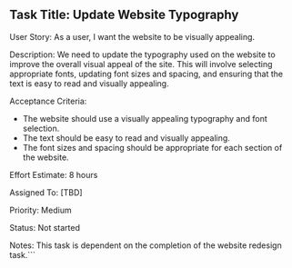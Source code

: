## Task Title: Update Website Typography

User Story: As a user, I want the website to be visually appealing.

Description: We need to update the typography used on the website to improve the overall visual appeal of the site. This will involve selecting appropriate fonts, updating font sizes and spacing, and ensuring that the text is easy to read and visually appealing.

Acceptance Criteria:
- The website should use a visually appealing typography and font selection.
- The text should be easy to read and visually appealing.
- The font sizes and spacing should be appropriate for each section of the website.

Effort Estimate: 8 hours

Assigned To: [TBD]

Priority: Medium

Status: Not started

Notes: This task is dependent on the completion of the website redesign task.```